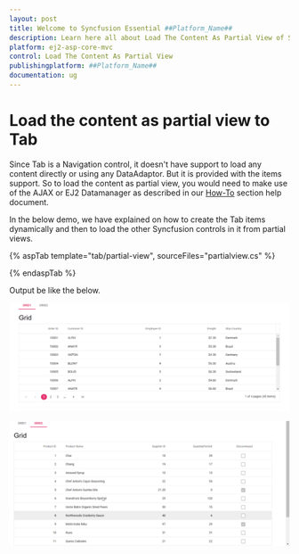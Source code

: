 ```yaml
---
layout: post
title: Welcome to Syncfusion Essential ##Platform_Name##
description: Learn here all about Load The Content As Partial View of Syncfusion Essential ##Platform_Name## widgets based on HTML5 and jQuery.
platform: ej2-asp-core-mvc
control: Load The Content As Partial View
publishingplatform: ##Platform_Name##
documentation: ug
---
```



# Load the content as partial view to Tab

Since Tab is a Navigation control, it doesn't have support to load any content directly or using any DataAdaptor. But it is provided with the items support. So to load the content as partial view, you would need to make use of the AJAX or EJ2 Datamanager as described in our [How-To](./load-tab-with-data-source) section help document.

In the below demo, we have explained on how to create the Tab items dynamically and then to load the other Syncfusion controls in it from partial views.

{% aspTab template="tab/partial-view", sourceFiles="partialview.cs" %}

{% endaspTab %}

Output be like the below.

![Alt text](../images/grid1.png)

![Alt text](../images/grid2.png)
